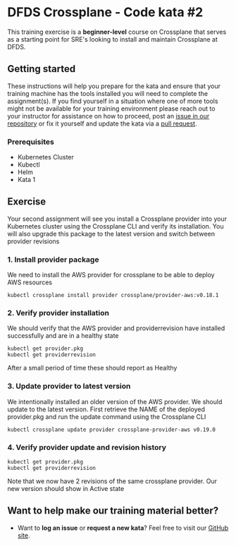 DFDS Crossplane - Code kata #2
======================================

This training exercise is a **beginner-level** course on Crossplane that serves as a starting point for SRE's looking to install and maintain Crossplane at DFDS.

## Getting started
These instructions will help you prepare for the kata and ensure that your training machine has the tools installed you will need to complete the assignment(s). If you find yourself in a situation where one of more tools might not be available for your training environment please reach out to your instructor for assistance on how to proceed, post an [issue in our repository](https://github.com/dfds/dojo/issues) or fix it yourself and update the kata via a [pull request](https://github.com/dfds/dojo/pulls).

### Prerequisites
* Kubernetes Cluster
* Kubectl
* Helm
* Kata 1

## Exercise
Your second assignment will see you install a Crossplane provider into your Kubernetes cluster using the Crossplane CLI and verify its installation. 
You will also upgrade this package to the latest version and switch between provider revisions

### 1. Install provider package

We need to install the AWS provider for crossplane to be able to deploy AWS resources

```
kubectl crossplane install provider crossplane/provider-aws:v0.18.1
```

### 2. Verify provider installation

We should verify that the AWS provider and providerrevision have installed successfully and are in a healthy state

```
kubectl get provider.pkg
kubectl get providerrevision
```

After a small period of time these should report as Healthy

### 3. Update provider to latest version

We intentionally installed an older version of the AWS provider. We should update to the latest version. First retrieve the NAME of the deployed provider.pkg and run the update command using the Crossplane CLI

```
kubectl crossplane update provider crossplane-provider-aws v0.19.0
```

### 4. Verify provider update and revision history

```
kubectl get provider.pkg
kubectl get providerrevision
```

Note that we now have 2 revisions of the same crossplane provider. Our new version should show in Active state

## Want to help make our training material better?
 * Want to **log an issue** or **request a new kata**? Feel free to visit our [GitHub site](https://github.com/dfds/dojo/issues).

